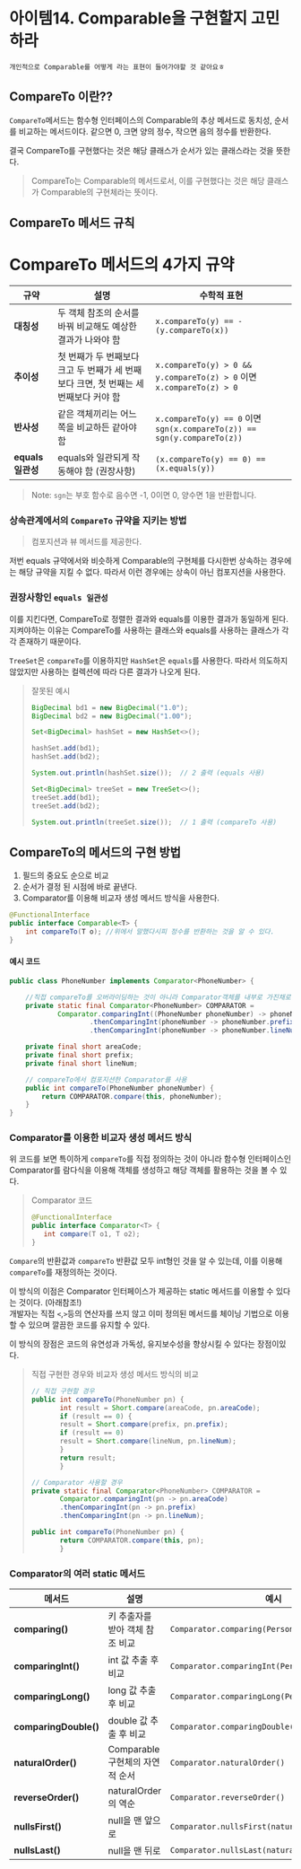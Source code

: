 # 아이템14. Comparable을 구현할지 고민하라

```
개인적으로 Comparable를 어떻게 라는 표현이 들어가야할 것 같아요ㅎ
```

## CompareTo 이란??
`CompareTo`메서드는 함수형 인터페이스의 Comparable의 추상 메서드로 동치성, 순서를 비교하는 메서드이다.
같으면 0, 크면 양의 정수, 작으면 음의 정수를 반환한다.

결국 CompareTo를 구현했다는 것은 해당 클래스가 순서가 있는 클래스라는 것을 뜻한다.

> CompareTo는 Comparable의 메서드로서, 이를 구현했다는 것은 해당 클래스가 Comparable의 구현체라는 뜻이다.

## CompareTo 메서드 규칙

# CompareTo 메서드의 4가지 규약

| 규약 | 설명 | 수학적 표현 |
|------|------|-------------|
| **대칭성** | 두 객체 참조의 순서를 바꿔 비교해도 예상한 결과가 나와야 함 | `x.compareTo(y) == -(y.compareTo(x))` |
| **추이성** | 첫 번째가 두 번째보다 크고 두 번째가 세 번째보다 크면, 첫 번째는 세 번째보다 커야 함 | `x.compareTo(y) > 0 && y.compareTo(z) > 0` 이면 `x.compareTo(z) > 0` |
| **반사성** | 같은 객체끼리는 어느 쪽을 비교하든 같아야 함 | `x.compareTo(y) == 0` 이면 `sgn(x.compareTo(z)) == sgn(y.compareTo(z))` |
| **equals 일관성** | equals와 일관되게 작동해야 함 (권장사항) | `(x.compareTo(y) == 0) == (x.equals(y))` |

> Note: `sgn`는 부호 함수로 음수면 -1, 0이면 0, 양수면 1을 반환합니다.
### 상속관계에서의 `CompareTo` 규약을 지키는 방법
> 컴포지션과 뷰 메서드를 제공한다.

저번 equals 규약에서와 비슷하게 Comparable의 구현체를 다시한번 상속하는 경우에는 해당 규약을 지킬 수 없다.
따라서 이런 경우에는 상속이 아닌 컴포지션을 사용한다.

### 권장사항인 `equals 일관성`
이를 지킨다면, CompareTo로 정렬한 결과와 equals를 이용한 결과가 동일하게 된다.
지켜야하는 이유는 CompareTo를 사용하는 클래스와 equals를 사용하는 클래스가 각각 존재하기 때문이다.

`TreeSet`은 `compareTo`를 이용하지만 `HashSet`은 `equals`를 사용한다.
따라서 의도하지 않았지만 사용하는 컬렉션에 따라 다른 결과가 나오게 된다.

> 잘못된 예시
>```java
>BigDecimal bd1 = new BigDecimal("1.0");
>BigDecimal bd2 = new BigDecimal("1.00");
>
>Set<BigDecimal> hashSet = new HashSet<>();
>
>hashSet.add(bd1);
>hashSet.add(bd2);
>
>System.out.println(hashSet.size());  // 2 출력 (equals 사용)
>
>Set<BigDecimal> treeSet = new TreeSet<>();
>treeSet.add(bd1);
>treeSet.add(bd2);
>
>System.out.println(treeSet.size());  // 1 출력 (compareTo 사용)
>```


## CompareTo의 메서드의 구현 방법
1. 필드의 중요도 순으로 비교
2. 순서가 결정 된 시점에 바로 끝낸다.
3. Comparator를 이용해 비교자 생성 메서드 방식을 사용한다.

```java
@FunctionalInterface
public interface Comparable<T> {
    int compareTo(T o); //위에서 말했다시피 정수를 반환하는 것을 알 수 있다.
}
```
#### 예시 코드
        
```java
public class PhoneNumber implements Comparator<PhoneNumber> {

    //직접 compareTo를 오버라이딩하는 것이 아니라 Comparator객체를 내부로 가진채로 구현
    private static final Comparator<PhoneNumber> COMPARATOR =
            Comparator.comparingInt((PhoneNumber phoneNumber) -> phoneNumber.areaCode)
                    .thenComparingInt(phoneNumber -> phoneNumber.prefix)
                    .thenComparingInt(phoneNumber -> phoneNumber.lineNum);

    private final short areaCode;
    private final short prefix;
    private final short lineNum;

    // compareTo에서 컴포지션한 Comparator를 사용
    public int compareTo(PhoneNumber phoneNumber) {
        return COMPARATOR.compare(this, phoneNumber);
    }
}
```

### Comparator를 이용한 비교자 생성 메서드 방식
위 코드를 보면 특이하게 `compareTo`를 직접 정의하는 것이 아니라
함수형 인터페이스인 Comparator를 람다식을 이용해 객체를 생성하고 해당 객체를 활용하는 것을 볼 수 있다.

> Comparator 코드
>```java
>@FunctionalInterface
>public interface Comparator<T> {
>    int compare(T o1, T o2);
>}
>```

`Compare`의 반환값과 `compareTo` 반환값 모두 int형인 것을 알 수 있는데, 이를 이용해  `compareTo`를 재정의하는 것이다.

이 방식의 이점은 Comparator 인터페이스가 제공하는 static 메서드를 이용할 수 있다는 것이다. (아래참조!)   
개발자는 직접 `<`,`>`등의 연산자를 쓰지 않고 이미 정의된 메서드를 체이닝 기법으로 이용할 수 있으며 깔끔한 코드를 유지할 수 있다. 

이 방식의 장점은 코드의 유연성과 가독성, 유지보수성을 향상시킬 수 있다는 장점이있다.

> 직접 구현한 경우와 비교자 생성 메서드 방식의 비교
>```java
>// 직접 구현할 경우
>public int compareTo(PhoneNumber pn) {
>        int result = Short.compare(areaCode, pn.areaCode);
>        if (result == 0) {
>        result = Short.compare(prefix, pn.prefix);
>        if (result == 0)
>        result = Short.compare(lineNum, pn.lineNum);
>        }
>        return result;
>        }
>
>// Comparator 사용할 경우
>private static final Comparator<PhoneNumber> COMPARATOR =
>        Comparator.comparingInt(pn -> pn.areaCode)
>        .thenComparingInt(pn -> pn.prefix)
>        .thenComparingInt(pn -> pn.lineNum);
>
>public int compareTo(PhoneNumber pn) {
>        return COMPARATOR.compare(this, pn);
>        }
>```



### Comparator의 여러 static 메서드
| 메서드 | 설명 | 예시 |
|--------|------|------|
| **comparing()** | 키 추출자를 받아 객체 참조 비교 | `Comparator.comparing(Person::getName)` |
| **comparingInt()** | int 값 추출 후 비교 | `Comparator.comparingInt(Person::getAge)` |
| **comparingLong()** | long 값 추출 후 비교 | `Comparator.comparingLong(Person::getSalary)` |
| **comparingDouble()** | double 값 추출 후 비교 | `Comparator.comparingDouble(Person::getHeight)` |
| **naturalOrder()** | Comparable 구현체의 자연적 순서 | `Comparator.naturalOrder()` |
| **reverseOrder()** | naturalOrder의 역순 | `Comparator.reverseOrder()` |
| **nullsFirst()** | null을 맨 앞으로 | `Comparator.nullsFirst(naturalOrder())` |
| **nullsLast()** | null을 맨 뒤로 | `Comparator.nullsLast(naturalOrder())` |
